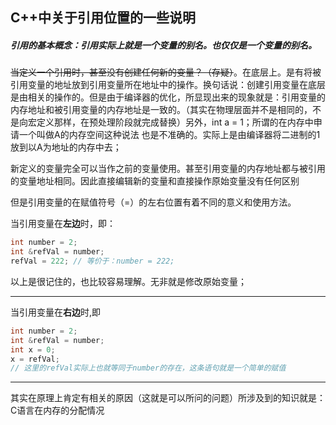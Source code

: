 ## C++中关于引用位置的一些说明

##### 引用的基本概念：引用实际上就是一个变量的别名。也仅仅是一个变量的别名。

~~当定义一个引用时，甚至没有创建任何新的变量？（存疑）~~。在底层上。是有将被引用变量的地址放到引用变量所在地址中的操作。换句话说：创建引用变量在底层是由相关的操作的。但是由于编译器的优化，所显现出来的现象就是：引用变量的内存地址和被引用变量的内存地址是一致的。（其实在物理层面并不是相同的，不是向宏定义那样，在预处理阶段就完成替换）另外，int a = 1；所谓的在内存中申请一个叫做A的内存空间这种说法 也是不准确的。实际上是由编译器将二进制的1放到以A为地址的内存中去；

新定义的变量完全可以当作之前的变量使用。甚至引用变量的内存地址都与被引用的变量地址相同。因此直接编辑新的变量和直接操作原始变量没有任何区别

但是引用变量的在赋值符号（=）的左右位置有着不同的意义和使用方法。

当引用变量在**左边**时，即：

```cpp
int number = 2;
int &refVal = number;
refVal = 222; // 等价于：number = 222;
```

以上是很记住的，也比较容易理解。无非就是修改原始变量；

---

当引用变量在**右边**时,即

```cpp
int number = 2;
int &refVal = number;
int x = 0;
x = refVal;
// 这里的refVal实际上也就等同于number的存在，这条语句就是一个简单的赋值
```

---

其实在原理上肯定有相关的原因（这就是可以所问的问题）所涉及到的知识就是：C语言在内存的分配情况